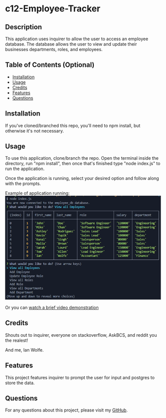 # c12-Employee-Tracker 

## Description
  
This application uses inquirer to allow the user to access an employee database. The database allows the user to view and update their businesses departments,
roles, and employees.
  
## Table of Contents (Optional)
  
 - [Installation](#installation)
 - [Usage](#usage)
 - [Credits](#credits)
 - [Features](#features)
 - [Questions](#questions)
  
## Installation
  
If you've cloned/branched this repo, you'll need to npm install, but otherwise it's not necessary.
  
## Usage
  
To use this application, clone/branch the repo. Open the terminal inside the directory, run "npm install", then once that's finished type "node index.js" to run the application.

Once the application is running, select your desired option and follow along with the prompts.

Example of application running:
![Git Bash showing the menu options and an employee table](./assets/Screenshot-of-application.png)

Or you can [watch a brief video demonstration](https://drive.google.com/file/d/1uqC6zM-MHdlH5eF9y5g3TYYCaYgVt4EH/view)
  
## Credits
  
Shouts out to inquirer, everyone on stackoverflow, AskBCS, and reddit you the realest!

And me, Ian Wolfe.
  
## Features
  
This project features inquirer to prompt the user for input and postgres to store the data.

## Questions

For any questions about this project, please visit my [GitHub](https://github.com/enkw).
